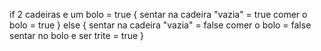 if 2 cadeiras e um bolo = true
{
sentar na cadeira "vazia" = true
comer o bolo = true
}
else
{
sentar na cadeira "vazia" = false
comer o bolo = false
sentar no bolo e ser trite = true
}


